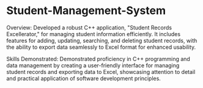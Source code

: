 # Student-Management-System
Overview: Developed a robust C++ application, "Student Records Excellerator," for managing student information efficiently. It includes features for adding, updating, searching, and deleting student records, with the ability to export data seamlessly to Excel format for enhanced usability.

Skills Demonstrated: Demonstrated proficiency in C++ programming and data management by creating a user-friendly interface for managing student records and exporting data to Excel, showcasing attention to detail and practical application of software development principles.












